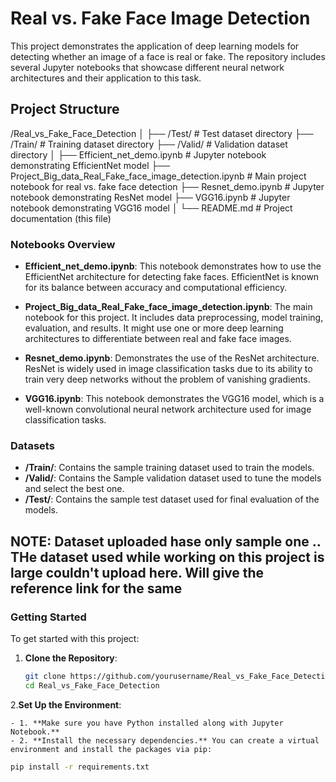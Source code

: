 # Real vs. Fake Face Image Detection

This project demonstrates the application of deep learning models for detecting whether an image of a face is real or fake. The repository includes several Jupyter notebooks that showcase different neural network architectures and their application to this task.

## Project Structure

/Real_vs_Fake_Face_Detection
│
├── /Test/ # Test dataset directory
├── /Train/ # Training dataset directory
├── /Valid/ # Validation dataset directory
│
├── Efficient_net_demo.ipynb # Jupyter notebook demonstrating EfficientNet model
├── Project_Big_data_Real_Fake_face_image_detection.ipynb # Main project notebook for real vs. fake face detection
├── Resnet_demo.ipynb # Jupyter notebook demonstrating ResNet model
├── VGG16.ipynb # Jupyter notebook demonstrating VGG16 model
│
└── README.md # Project documentation (this file)

### Notebooks Overview

- **Efficient_net_demo.ipynb**: This notebook demonstrates how to use the EfficientNet architecture for detecting fake faces. EfficientNet is known for its balance between accuracy and computational efficiency.

- **Project_Big_data_Real_Fake_face_image_detection.ipynb**: The main notebook for this project. It includes data preprocessing, model training, evaluation, and results. It might use one or more deep learning architectures to differentiate between real and fake face images.

- **Resnet_demo.ipynb**: Demonstrates the use of the ResNet architecture. ResNet is widely used in image classification tasks due to its ability to train very deep networks without the problem of vanishing gradients.

- **VGG16.ipynb**: This notebook demonstrates the VGG16 model, which is a well-known convolutional neural network architecture used for image classification tasks.

### Datasets

- **/Train/**: Contains the  sample training dataset used to train the models.
- **/Valid/**: Contains the Sample validation dataset used to tune the models and select the best one.
- **/Test/**: Contains the sample test dataset used for final evaluation of the models.
## **NOTE:** Dataset uploaded hase only sample one .. THe dataset used while working on this project is large couldn't upload here. Will give the reference link for the same
### Getting Started

To get started with this project:

1. **Clone the Repository**:
   ```bash
   git clone https://github.com/yourusername/Real_vs_Fake_Face_Detection.git
   cd Real_vs_Fake_Face_Detection

2.**Set Up the Environment**:

    - 1. **Make sure you have Python installed along with Jupyter Notebook.**
    - 2. **Install the necessary dependencies.** You can create a virtual environment and install the packages via pip:
   ```bash
   pip install -r requirements.txt

